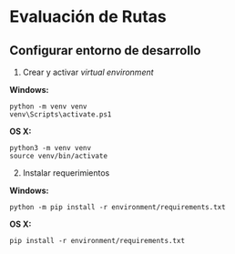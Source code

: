 # Evaluación de Rutas

## Configurar entorno de desarrollo

1. Crear y activar *virtual environment*
   
  **Windows:**

  ```{bash}
  python -m venv venv
  venv\Scripts\activate.ps1
  ```

  **OS X:**

  ```{bash}
  python3 -m venv venv
  source venv/bin/activate
  ```

2. Instalar requerimientos

  **Windows:**

  ```{bash}
  python -m pip install -r environment/requirements.txt
  ```

  **OS X:**

  ```{bash}
  pip install -r environment/requirements.txt
  ```
